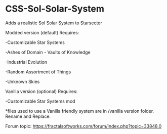 # CSS-Sol-Solar-System

Adds a realistic Sol Solar System to Starsector


Modded version (default) Requires:

-Customizable Star Systems

-Ashes of Domain - Vaults of Knowledge

-Industrial Evolution

-Random Assortment of Things

-Unknown Skies


Vanilla version (optional) Requires:

-Customizable Star Systems mod

*files used to use a Vanilla friendly system are in /vanilla version folder. Rename and Replace.

Forum topic: https://fractalsoftworks.com/forum/index.php?topic=33848.0
